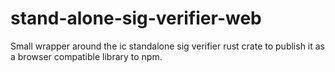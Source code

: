 # stand-alone-sig-verifier-web
Small wrapper around the ic standalone sig verifier rust crate to publish it as a browser compatible library to npm.
